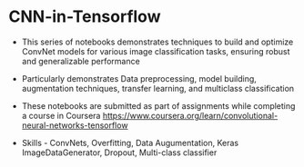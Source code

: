 # CNN-in-Tensorflow

* This series of notebooks demonstrates techniques to build and optimize ConvNet models for various image classification tasks, ensuring robust and generalizable performance
* Particularly demonstrates Data preprocessing, model building, augmentation techniques, transfer learning, and multiclass classification

* These notebooks are submitted as part of assignments while completing a course in Coursera
  https://www.coursera.org/learn/convolutional-neural-networks-tensorflow
  
* Skills - ConvNets, Overfitting, Data Augumentation, Keras ImageDataGenerator, Dropout, Multi-class classifier

